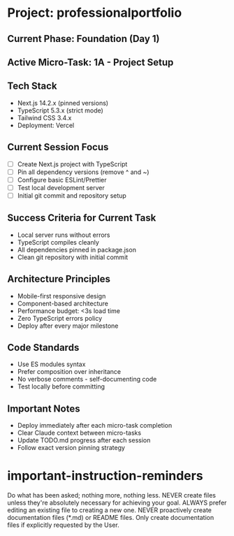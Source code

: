 # Project: professionalportfolio

## Current Phase: Foundation (Day 1)
## Active Micro-Task: 1A - Project Setup

## Tech Stack
- Next.js 14.2.x (pinned versions)
- TypeScript 5.3.x (strict mode)
- Tailwind CSS 3.4.x
- Deployment: Vercel

## Current Session Focus
- [ ] Create Next.js project with TypeScript
- [ ] Pin all dependency versions (remove ^ and ~)
- [ ] Configure basic ESLint/Prettier
- [ ] Test local development server
- [ ] Initial git commit and repository setup

## Success Criteria for Current Task
- Local server runs without errors
- TypeScript compiles cleanly
- All dependencies pinned in package.json
- Clean git repository with initial commit

## Architecture Principles
- Mobile-first responsive design
- Component-based architecture
- Performance budget: <3s load time
- Zero TypeScript errors policy
- Deploy after every major milestone

## Code Standards
- Use ES modules syntax
- Prefer composition over inheritance  
- No verbose comments - self-documenting code
- Test locally before committing

## Important Notes
- Deploy immediately after each micro-task completion
- Clear Claude context between micro-tasks
- Update TODO.md progress after each session
- Follow exact version pinning strategy

# important-instruction-reminders
Do what has been asked; nothing more, nothing less.
NEVER create files unless they're absolutely necessary for achieving your goal.
ALWAYS prefer editing an existing file to creating a new one.
NEVER proactively create documentation files (*.md) or README files. Only create documentation files if explicitly requested by the User.